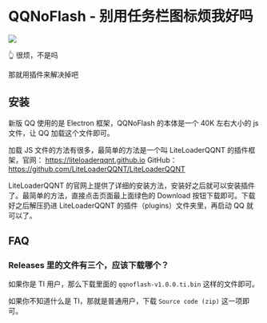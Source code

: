 # QQNoFlash - 别用任务栏图标烦我好吗

![](https://github.com/user-attachments/assets/464f5b56-2d2f-4f07-9e65-0ea17192409b)

👆 很烦，不是吗

那就用插件来解决掉吧

## 安装

新版 QQ 使用的是 Electron 框架，QQNoFlash 的本体是一个 40K 左右大小的 js 文件，让 QQ 加载这个文件即可。

加载 JS 文件的方法有很多，最简单的方法是一个叫 LiteLoaderQQNT 的插件框架，官网： <https://liteloaderqqnt.github.io>
GitHub： <https://github.com/LiteLoaderQQNT/LiteLoaderQQNT>

LiteLoaderQQNT 的官网上提供了详细的安装方法，安装好之后就可以安装插件了。最简单的方法，直接点击页面最上面绿色的 Download
按钮下载即可。下载好之后解压扔进 LiteLoaderQQNT 的插件（plugins）文件夹里，再启动 QQ 就可以了。

## FAQ

### Releases 里的文件有三个，应该下载哪个？

如果你是 TI 用户，那么下载里面的 `qqnoflash-v1.0.0.ti.bin` 这样的文件即可。

如果你不知道什么是 TI，那就是普通用户，下载 `Source code (zip)` 这一项即可。

